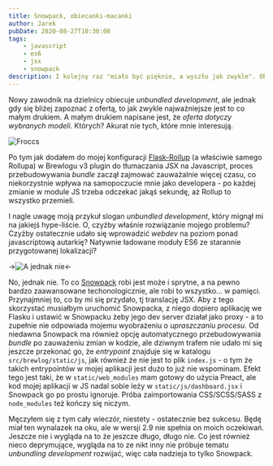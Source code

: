 ```yaml
---
title: Snowpack, obiecanki-macanki
author: Jarek
pubDate: 2020-08-27T10:30:00
tags:
    - javascript
    - es6
    - jsx
    - snowpack
description: I kolejny raz "miało być pięknie, a wyszło jak zwykle". Obietnica "unbundled development", początkowo bardzo kusząca, okazała się nie do końca pasować do niektórych modeli aplikacji.
---
```


Nowy zawodnik na dzielnicy obiecuje _unbundled development_, ale jednak gdy się bliżej zapoznać z ofertą, to jak zwykle najważniejsze jest to co małym drukiem. A małym drukiem napisane jest, że _oferta dotyczy wybranych modeli_. Których? Akurat nie tych, które mnie interesują.

![Froccs](https://i.imgur.com/l7jfa5Ah.jpg)

Po tym jak dodałem do mojej konfiguracji [Flask-Rollup](https://pypi.org/project/Flask-Rollup/) (a właściwie samego Rollupa) w Brewlogu v3 plugin do tłumaczania JSX na Javascript, proces przebudowywania _bundle_ zaczął zajmować zauważalnie więcej czasu, co niekorzystnie wpływa na samopoczucie mnie jako developera - po każdej zmianie w module JS trzeba odczekać jakąś sekundę, aż Rollup to wszystko przemieli.

I nagle uwagę moją przykuł slogan _unbundled development_, który mignął mi na jakiejś hype-liście. O, czyżby właśnie rozwiązanie mojego problemu? Czyżby ostatecznie udało się wprowadzić _webdev_ na poziom ponad javascriptową autarkię? Natywnie ładowane moduły ES6 ze starannie przygotowanej lokalizacji?

->![A jednak nie](https://i.imgur.com/qBfzpOLh.jpg)<-

No, jednak nie. To co [Snowpack](https://www.snowpack.dev/) robi jest może i sprytne, a na pewno bardzo zaawansowane techonologicznie, ale robi to wszystko... w pamięci. Przynajmniej to, co by mi się przydało, tj translację JSX. Aby z tego skorzystać musiałbym uruchomić Snowpacka, z niego dopiero aplikację we Flasku i ustawić w Snowpacku żeby jego dev server działał jako proxy - a to zupełnie nie odpowiada mojemu wyobrażeniu o _upraszczaniu procesu_. Od niedawna Snowpack ma również opcję automatycznego przebudowywania _bundle_ po zauważeniu zmian w kodzie, ale dziwnym trafem nie udało mi się jeszcze przekonać go, że _entrypoint_ znajduje się w katalogu `src/brewlog/static/js`, jak również że nie jest to plik `index.js` - o tym że takich entrypointów w mojej aplikacji jest dużo to już nie wspominam. Efekt tego jest taki, że w `static/web_modules` mam gotowy do użycia Preact, ale kod mojej aplikacji w JS nadal sobie leży w `static/js/dashboard.jsx` i Snowpack go po prostu ignoruje. Próba zaimportowania CSS/SCSS/SASS z `node_modules` też kończy się niczym.

Męczyłem się z tym cały wieczór, niestety - ostatecznie bez sukcesu. Będę miał ten wynalazek na oku, ale w wersji 2.9 nie spełnia on moich oczekiwań. Jeszcze nie i wygląda na to że jeszcze długo, długo nie. Co jest również nieco deprymujące, wygląda na to ze nikt inny nie próbuje tematu _unbundling development_ rozwijać, więc cała nadzieja to tylko Snowpack.
